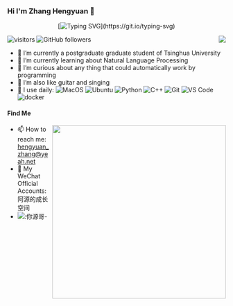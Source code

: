 ### Hi I'm Zhang Hengyuan 👋

<div align="center">

[![Typing SVG](https://readme-typing-svg.herokuapp.com?font=Handlee&center=true&vCenter=true&width=500&height=60&lines=All+things+in+their+being+are+good+for+something.)](https://git.io/typing-svg)

</div>

<a href="https://github.com/LittlefishStudent">
  <img align="right" src="https://github-readme-stats.vercel.app/api?username=rattlesnakey&show_icons=true&hide_border=true&icon_color=586069&title_color=a0a9af%22%20width=%22400px%22" />
</a>

![visitors](https://visitor-badge.glitch.me/badge?page_id=rattlesnakey.rattlesnakeyREADME)
![GitHub followers](https://img.shields.io/github/followers/rattlesnakey?style=social)
- 🔭 I’m currently a postgraduate graduate student of Tsinghua University
- 🌱 I’m currently learning about Natural Language Processing
- 👯 I’m curious about any thing that could automatically work by programming
- 🤔 I’m also like guitar and singing
- 🚀 I use daily:
![MacOS](https://img.shields.io/badge/MacOS-000000?style=flat-square&logo=apple&logoColor=ffffff)
![Ubuntu](https://img.shields.io/badge/-Ubuntu-262577?style=flat-square&logo=Ubuntu&logoColor=white) 
![Python](https://img.shields.io/badge/-Python-8fcfd1?style=plastic&logo=Python)
![C++](https://img.shields.io/badge/-C++-3f4441?style=plastic&logo=C++)
![Git](https://img.shields.io/badge/-Git-black?style=plastic&logo=git)
![VS Code](https://img.shields.io/badge/-VS%20Code-007ACC?style=plastic&logo=visual-studio-code)
![docker](https://img.shields.io/badge/-docker-0078D6?style=flat-square&logo=docker&logoColor=white)


#### Find Me
<a href="https://github.com/LittlefishStudent">
  <img align="right" src="https://github-readme-stats.vercel.app/api/top-langs/?username=rattlesnakey&layout=compact&hide_border=true&icon_color=586069&title_color=a0a9af" width="400px" />
</a>

- 📫 How to reach me: hengyuan_zhang@yeah.net
- 📖 My WeChat Official Accounts:阿源的成长空间
- [![](https://img.shields.io/badge/-Bilibili-00A1D6?style=flat-square&logo=bilibili&logoColor=white)](https://space.bilibili.com/14709944?spm_id_from=333.1007.0.0):你源哥-



